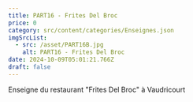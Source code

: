 ```yaml
---
title: PART16 - Frites Del Broc
price: 0
category: src/content/categories/Enseignes.json
imgSrcList:
  - src: /asset/PART16B.jpg
    alt: PART16 - Frites Del Broc
date: 2024-10-09T05:01:21.766Z
draft: false
---
```


Enseigne du restaurant "Frites Del Broc" à Vaudricourt
